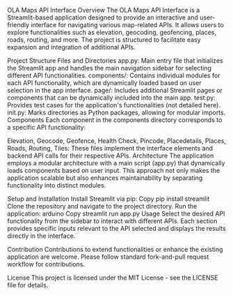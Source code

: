 OLA Maps API Interface
Overview
The OLA Maps API Interface is a Streamlit-based application designed to provide an interactive and user-friendly interface for navigating various map-related APIs. It allows users to explore functionalities such as elevation, geocoding, geofencing, places, roads, routing, and more. The project is structured to facilitate easy expansion and integration of additional APIs.

Project Structure
Files and Directories
app.py:
Main entry file that initializes the Streamlit app and handles the main navigation sidebar for selecting different API functionalities.
components/:
Contains individual modules for each API functionality, which are dynamically loaded based on user selection in the app interface.
page/:
Includes additional Streamlit pages or components that can be dynamically included into the main app.
test.py:
Provides test cases for the application's functionalities (not detailed here).
init.py:
Marks directories as Python packages, allowing for modular imports.
Components
Each component in the components directory corresponds to a specific API functionality:

Elevation, Geocode, Geofence, Health Check, Pincode, Placedetails, Places, Roads, Routing, Tiles:
These files implement the interface elements and backend API calls for their respective APIs.
Architecture
The application employs a modular architecture with a main script (app.py) that dynamically loads components based on user input. This approach not only makes the application scalable but also enhances maintainability by separating functionality into distinct modules.

Setup and Installation
Install Streamlit via pip:
Copy
pip install streamlit
Clone the repository and navigate to the project directory.
Run the application:
arduino
Copy
streamlit run app.py
Usage
Select the desired API functionality from the sidebar to interact with different APIs. Each section provides specific inputs relevant to the API selected and displays the results directly in the interface.

Contribution
Contributions to extend functionalities or enhance the existing application are welcome. Please follow standard fork-and-pull request workflow for contributions.

License
This project is licensed under the MIT License - see the LICENSE file for details.